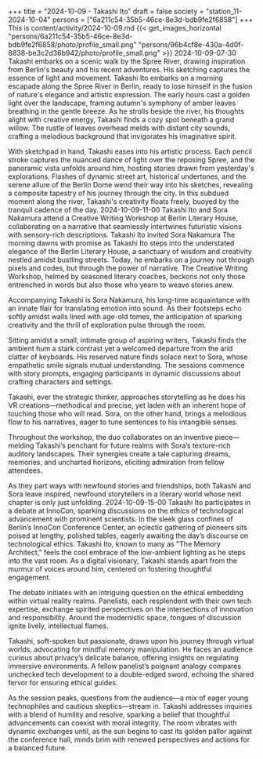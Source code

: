 +++
title = "2024-10-09 - Takashi Ito"
draft = false
society = "station_11-2024-10-04"
persons = ["6a211c54-35b5-46ce-8e3d-bdb9fe2f6858"]
+++
This is content/activity/2024-10-09.md
{{< get_images_horizontal "persons/6a211c54-35b5-46ce-8e3d-bdb9fe2f6858/photo/profile_small.png" "persons/96b4cf8e-430a-4d0f-8838-be3c2d36b942/photo/profile_small.png" >}}
2024-10-09-07-30
Takashi embarks on a scenic walk by the Spree River, drawing inspiration from Berlin's beauty and his recent adventures. His sketching captures the essence of light and movement.
Takashi Ito embarks on a morning escapade along the Spree River in Berlin, ready to lose himself in the fusion of nature's elegance and artistic expression. The early hours cast a golden light over the landscape, framing autumn's symphony of amber leaves breathing in the gentle breeze. As he strolls beside the river, his thoughts alight with creative energy, Takashi finds a cozy spot beneath a grand willow. The rustle of leaves overhead melds with distant city sounds, crafting a melodious background that invigorates his imaginative spirit. 

With sketchpad in hand, Takashi eases into his artistic process. Each pencil stroke captures the nuanced dance of light over the reposing Spree, and the panoramic vista unfolds around him, hosting stories drawn from yesterday's explorations. Flashes of dynamic street art, historical undertones, and the serene allure of the Berlin Dome wend their way into his sketches, revealing a composite tapestry of his journey through the city. In this subdued moment along the river, Takashi's creativity floats freely, buoyed by the tranquil cadence of the day.
2024-10-09-11-00
Takashi Ito and Sora Nakamura attend a Creative Writing Workshop at Berlin Literary House, collaborating on a narrative that seamlessly intertwines futuristic visions with sensory-rich descriptions.
Takashi Ito invited Sora Nakamura
The morning dawns with promise as Takashi Ito steps into the understated elegance of the Berlin Literary House, a sanctuary of wisdom and creativity nestled amidst bustling streets. Today, he embarks on a journey not through pixels and codes, but through the power of narrative. The Creative Writing Workshop, helmed by seasoned literary coaches, beckons not only those entrenched in words but also those who yearn to weave stories anew.

Accompanying Takashi is Sora Nakamura, his long-time acquaintance with an innate flair for translating emotion into sound. As their footsteps echo softly amidst walls lined with age-old tomes, the anticipation of sparking creativity and the thrill of exploration pulse through the room.

Sitting amidst a small, intimate group of aspiring writers, Takashi finds the ambient hum a stark contrast yet a welcomed departure from the arid clatter of keyboards. His reserved nature finds solace next to Sora, whose empathetic smile signals mutual understanding. The sessions commence with story prompts, engaging participants in dynamic discussions about crafting characters and settings. 

Takashi, ever the strategic thinker, approaches storytelling as he does his VR creations—methodical and precise, yet laden with an inherent hope of touching those who will read. Sora, on the other hand, brings a melodious flow to his narratives, eager to tune sentences to his intangible senses.

Throughout the workshop, the duo collaborates on an inventive piece—melding Takashi’s penchant for future realms with Sora’s texture-rich auditory landscapes. Their synergies create a tale capturing dreams, memories, and uncharted horizons, eliciting admiration from fellow attendees.

As they part ways with newfound stories and friendships, both Takashi and Sora leave inspired, newfound storytellers in a literary world whose next chapter is only just unfolding.
2024-10-09-15-00
Takashi Ito participates in a debate at InnoCon, sparking discussions on the ethics of technological advancement with prominent scientists.
In the sleek glass confines of Berlin’s InnoCon Conference Center, an eclectic gathering of pioneers sits poised at lengthy, polished tables, eagerly awaiting the day’s discourse on technological ethics. Takashi Ito, known to many as "The Memory Architect," feels the cool embrace of the low-ambient lighting as he steps into the vast room. As a digital visionary, Takashi stands apart from the murmur of voices around him, centered on fostering thoughtful engagement.

The debate initiates with an intriguing question on the ethical embedding within virtual reality realms. Panelists, each resplendent with their own tech expertise, exchange spirited perspectives on the intersections of innovation and responsibility. Around the modernistic space, tongues of discussion ignite lively, intellectual flames.

Takashi, soft-spoken but passionate, draws upon his journey through virtual worlds, advocating for mindful memory manipulation. He faces an audience curious about privacy’s delicate balance, offering insights on regulating immersive environments. A fellow panelist’s poignant analogy compares unchecked tech development to a double-edged sword, echoing the shared fervor for ensuring ethical guides.

As the session peaks, questions from the audience—a mix of eager young technophiles and cautious skeptics—stream in. Takashi addresses inquiries with a blend of humility and resolve, sparking a belief that thoughtful advancements can coexist with moral integrity. The room vibrates with dynamic exchanges until, as the sun begins to cast its golden pallor against the conference hall, minds brim with renewed perspectives and actions for a balanced future.
